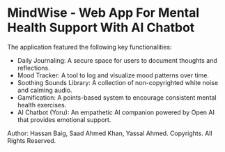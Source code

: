 # MindWise - Web App For Mental Health Support With AI Chatbot

The application featured the following key functionalities:
- Daily Journaling: A secure space for users to document thoughts and reflections.
- Mood Tracker: A tool to log and visualize mood patterns over time.
- Soothing Sounds Library: A collection of non-copyrighted white noise and calming audio.
- Gamification: A points-based system to encourage consistent mental health exercises.
- AI Chatbot (Yoru): An empathetic AI companion powered by Open AI that provides emotional support.



Author: Hassan Baig, Saad Ahmed Khan, Yassal Ahmed.
Copyrights. All Rights Reserved.


